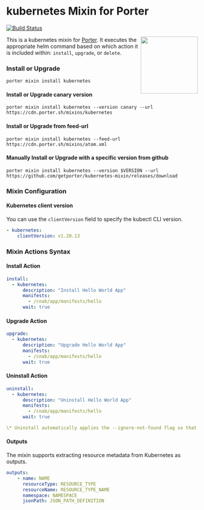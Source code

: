 # kubernetes Mixin for Porter

[![Build Status](https://dev.azure.com/getporter/porter/_apis/build/status/kubernetes-mixin?branchName=main)](https://dev.azure.com/getporter/porter/_build/latest?definitionId=9&branchName=main)

<img src="https://porter.sh/images/mixins/kubernetes.svg" align="right" width="150px"/>

This is a kubernetes mixin for [Porter](https://github.com/getporter/porter). It executes the
appropriate helm command based on which action it is included within: `install`,
`upgrade`, or `delete`.

### Install or Upgrade

```shell
porter mixin install kubernetes
```

#### Install or Upgrade canary version

```shell
porter mixin install kubernetes --version canary --url https://cdn.porter.sh/mixins/kubernetes
```

#### Install or Upgrade from feed-url

```shell
porter mixin install kubernetes --feed-url https://cdn.porter.sh/mixins/atom.xml
```

#### Manually Install or Upgrade with a specific version from github

```shell
porter mixin install kubernetes --version $VERSION --url https://github.com/getporter/kubernetes-mixin/releases/download
```

### Mixin Configuration

#### Kubernetes client version
You can use the `clientVersion` field to specify the kubectl CLI version.

```yaml
- kubernetes:
    clientVersion: v1.20.13
```

### Mixin Actions Syntax

#### Install Action

```yaml
install:
  - kubernetes:
      description: "Install Hello World App"
      manifests:
        - /cnab/app/manifests/hello
      wait: true

```

#### Upgrade Action

```yaml
upgrade:
  - kubernetes:
      description: "Upgrade Hello World App"
      manifests:
        - /cnab/app/manifests/hello
      wait: true

```

#### Uninstall Action

```yaml
uninstall:
  - kubernetes:
      description: "Uninstall Hello World App"
      manifests:
        - /cnab/app/manifests/hello
      wait: true

\* Uninstall automatically applies the --ignore-not-found flag so that you can safely repeat the uninstall action without errors.

```

#### Outputs

The mixin supports extracting resource metadata from Kubernetes as outputs.

```yaml
outputs:
    - name: NAME
      resourceType: RESOURCE_TYPE
      resourceName: RESOURCE_TYPE_NAME
      namespace: NAMESPACE
      jsonPath: JSON_PATH_DEFINITION
```
